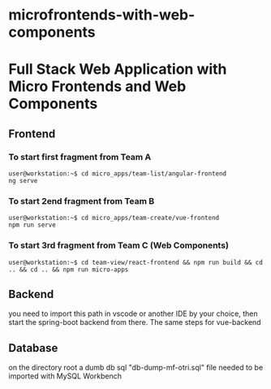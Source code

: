 # microfrontends-with-web-components
# Full Stack Web Application with Micro Frontends and Web Components

## Frontend

### To start first fragment from Team A

```console
user@workstation:~$ cd micro_apps/team-list/angular-frontend
ng serve
```

### To start 2end fragment from Team B

```console
user@workstation:~$ cd micro_apps/team-create/vue-frontend
npm run serve
```

### To start 3rd fragment from Team C (Web Components)

```console
user@workstation:~$ cd team-view/react-frontend && npm run build && cd .. && cd .. && npm run micro-apps
```

## Backend

you need to import this path in vscode or another IDE by your choice, then start the spring-boot backend from there. The same steps for vue-backend

## Database
on the directory root a dumb db sql "db-dump-mf-otri.sql" file needed to be imported with MySQL Workbench  
